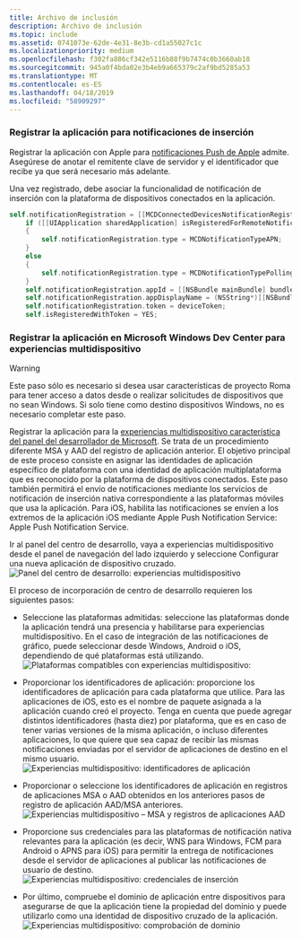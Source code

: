 ```yaml
---
title: Archivo de inclusión
description: Archivo de inclusión
ms.topic: include
ms.assetid: 0741073e-62de-4e31-8e3b-cd1a55027c1c
ms.localizationpriority: medium
ms.openlocfilehash: f302fa886cf342e5116b88f9b7474c0b3660ab18
ms.sourcegitcommit: 945a0f4bda02e3b4eb9a665379c2af9bd5285a53
ms.translationtype: MT
ms.contentlocale: es-ES
ms.lasthandoff: 04/18/2019
ms.locfileid: "58909297"
---
```

### <a name="register-your-app-for-push-notifications"></a>Registrar la aplicación para notificaciones de inserción

Registrar la aplicación con Apple para [notificaciones Push de Apple](https://developer.apple.com/notifications/) admite. Asegúrese de anotar el remitente clave de servidor y el identificador que recibe ya que será necesario más adelante.

Una vez registrado, debe asociar la funcionalidad de notificación de inserción con la plataforma de dispositivos conectados en la aplicación.

```ObjectiveC
self.notificationRegistration = [[MCDConnectedDevicesNotificationRegistration alloc] init];
    if ([[UIApplication sharedApplication] isRegisteredForRemoteNotifications])
    {
        self.notificationRegistration.type = MCDNotificationTypeAPN;
    }
    else
    {
        self.notificationRegistration.type = MCDNotificationTypePolling;
    }
    self.notificationRegistration.appId = [[NSBundle mainBundle] bundleIdentifier];
    self.notificationRegistration.appDisplayName = (NSString*)[[NSBundle mainBundle] objectForInfoDictionaryKey:@"CFBundleDisplayName"];
    self.notificationRegistration.token = deviceToken;
    self.isRegisteredWithToken = YES;
```

### <a name="register-your-app-in-microsoft-windows-dev-center-for-cross-device-experiences"></a>Registrar la aplicación en Microsoft Windows Dev Center para experiencias multidispositivo

> [!WARNING]
> Este paso sólo es necesario si desea usar características de proyecto Roma para tener acceso a datos desde o realizar solicitudes de dispositivos que no sean Windows. Si solo tiene como destino dispositivos Windows, no es necesario completar este paso.

Registrar la aplicación para la [experiencias multidispositivo característica del panel del desarrollador de Microsoft](https://developer.microsoft.com/dashboard/crossplatform/web). Se trata de un procedimiento diferente MSA y AAD del registro de aplicación anterior. El objetivo principal de este proceso consiste en asignar las identidades de aplicación específico de plataforma con una identidad de aplicación multiplataforma que es reconocido por la plataforma de dispositivos conectados. Este paso también permitirá el envío de notificaciones mediante los servicios de notificación de inserción nativa correspondiente a las plataformas móviles que usa la aplicación. Para iOS, habilita las notificaciones se envíen a los extremos de la aplicación iOS mediante Apple Push Notification Service: Apple Push Notification Service.

Ir al panel del centro de desarrollo, vaya a experiencias multidispositivo desde el panel de navegación del lado izquierdo y seleccione Configurar una nueva aplicación de dispositivo cruzado.
![Panel del centro de desarrollo: experiencias multidispositivo](../../notifications/media/dev_center_portal/dev_center_portal_1_overview.png)

El proceso de incorporación de centro de desarrollo requieren los siguientes pasos:

* Seleccione las plataformas admitidas: seleccione las plataformas donde la aplicación tendrá una presencia y habilitarse para experiencias multidispositivo. En el caso de integración de las notificaciones de gráfico, puede seleccionar desde Windows, Android o iOS, dependiendo de qué plataformas está utilizando. ![Plataformas compatibles con experiencias multidispositivo:](../../notifications/media/dev_center_portal/dev_center_portal_2_supported_platforms.png)

* Proporcionar los identificadores de aplicación: proporcione los identificadores de aplicación para cada plataforma que utilice. Para las aplicaciones de iOS, esto es el nombre de paquete asignada a la aplicación cuando creó el proyecto. Tenga en cuenta que puede agregar distintos identificadores (hasta diez) por plataforma, que es en caso de tener varias versiones de la misma aplicación, o incluso diferentes aplicaciones, lo que quiere que sea capaz de recibir las mismas notificaciones enviadas por el servidor de aplicaciones de destino en el mismo usuario. ![Experiencias multidispositivo: identificadores de aplicación](../../notifications/media/dev_center_portal/dev_center_portal_3_app_ids.png)

* Proporcionar o seleccione los identificadores de aplicación en registros de aplicaciones MSA o AAD obtenidos en los anteriores pasos de registro de aplicación AAD/MSA anteriores. ![Experiencias multidispositivo – MSA y registros de aplicaciones AAD](../../notifications/media/dev_center_portal/dev_center_portal_4_msa_aad_connections.png)

* Proporcione sus credenciales para las plataformas de notificación nativa relevantes para la aplicación (es decir, WNS para Windows, FCM para Android o APNS para iOS) para permitir la entrega de notificaciones desde el servidor de aplicaciones al publicar las notificaciones de usuario de destino. ![Experiencias multidispositivo: credenciales de inserción](../../notifications/media/dev_center_portal/dev_center_portal_5_push_credentials.png)

* Por último, compruebe el dominio de aplicación entre dispositivos para asegurarse de que la aplicación tiene la propiedad del dominio y puede utilizarlo como una identidad de dispositivo cruzado de la aplicación. ![Experiencias multidispositivo: comprobación de dominio](../../notifications/media/dev_center_portal/dev_center_portal_6_domain_verification.png)

